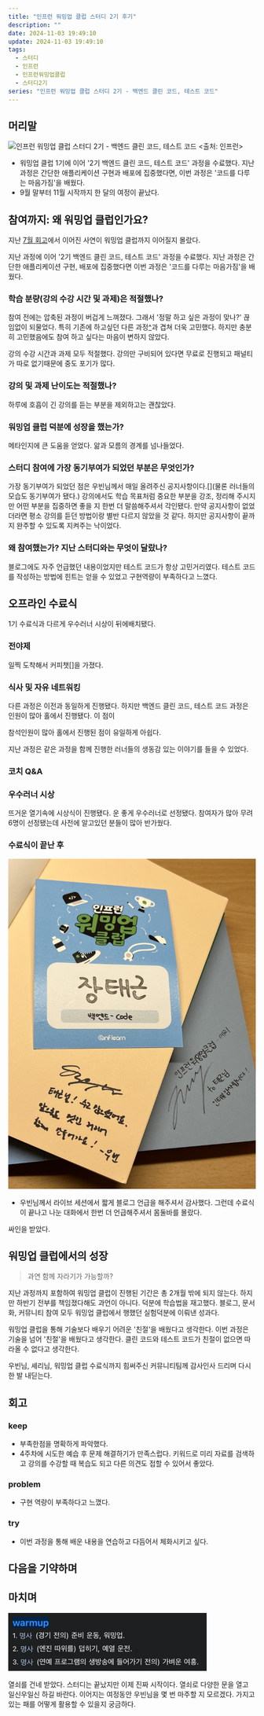 ```yaml
---
title: "인프런 워밍업 클럽 스터디 2기 후기"
description: ""
date: 2024-11-03 19:49:10
update: 2024-11-03 19:49:10
tags:
  - 스터디
  - 인프런
  - 인프런워밍업클럽
  - 스터디2기
series: "인프런 워밍업 클럽 스터디 2기 - 백엔드 클린 코드, 테스트 코드" 
---
```


## 머리말

![인프런 워밍업 클럽 스터디 2기 - 백엔드 클린 코드, 테스트 코드 <출처: 인프런>](inflearn-wamup-club-study-2-be.avif)

- 워밍업 클럽 1기에 이어 '2기 백엔드 클린 코드, 테스트 코드' 과정을 수료했다. 지난 과정은 간단한 애플리케이션 구현과 배포에 집중했다면, 이번 과정은 '코드를 다루는 마음가짐'을 배웠다.
- 9월 말부터 11월 시작까지 한 달의 여정이 끝났다.

## 참여까지: 왜 워밍업 클럽인가요?

지난 [7월 회고](https://devmeeple.github.io/retrospective-20240728/)에서 이어진 사연이 워밍업 클럽까지 이어질지 몰랐다.

지난 과정에 이어 '2기 백엔드 클린 코드, 테스트 코드' 과정을 수료했다. 지난 과정은 간단한 애플리케이션 구현, 배포에 집중했다면 이번 과정은 '코드를 다루는 마음가짐'을 배웠다.

### 학습 분량(강의 수강 시간 및 과제)은 적절했나?

참여 전에는 압축된 과정이 버겁게 느껴졌다. 그래서 '정말 하고 싶은 과정이 맞나?' 끊임없이 되물었다. 특히 기존에 하고싶던 다른 과정[^](우아한테크코스)과 겹쳐
더욱 고민했다. 하지만 충분히 고민했음에도 참여 하고 싶다는 마음이 변하지 않았다.

강의 수강 시간과 과제 모두 적절했다. 강의만 구비되어 있다면 무료로 진행되고 패널티가 따로 없기때문에 중도 포기가 많다.

### 강의 및 과제 난이도는 적절했나?

하루에 호흡이 긴 강의를 듣는 부분을 제외하고는 괜찮았다.

### 워밍업 클럽 덕분에 성장을 했는가?

메타인지에 큰 도움을 얻었다. 앎과 모름의 경계를 넘나들었다.

### 스터디 참여에 가장 동기부여가 되었던 부분은 무엇인가?

가장 동기부여가 되었던 점은 우빈님께서 매일 올려주신 공지사항이다.[](물론 러너들의 모습도 동기부여가 됐다.) 강의에서도 학습 목표처럼 중요한 부분을 강조, 정리해 주시지만
어떤 부분을 집중하면 좋을 지 한번 더 말씀해주셔서 각인됐다. 만약 공지사항이 없었더라면 평소 강의를 듣던 방법이랑 별반 다르지 않았을 것 같다. 하지만 공지사항이 끝까지 완주할 수 있도록
지켜주는 낙이었다.

### 왜 참여했는가? 지난 스터디와는 무엇이 달랐나?

블로그에도 자주 언급했던 내용이었지만 테스트 코드가 항상 고민거리였다. 테스트 코드를 작성하는 방법에 힌트는 얻을 수 있었고 구현역량이 부족하다고 느꼈다.

## 오프라인 수료식

1기 수료식과 다르게 우수러너 시상이 뒤에배치됐다.

### 전야제

일찍 도착해서 커피챗[]을 가졌다.

### 식사 및 자유 네트워킹

다른 과정은 이전과 동일하게 진행됐다. 하지만 백엔드 클린 코드, 테스트 코드 과정은 인원이 많아 홀에서 진행됐다. 이 점이

참석인원이 많아 홀에서 진행된 점이 유일하게 아쉽다.

지난 과정은 같은 과정을 함께 진행한 러너들의 생동감 있는 이야기를 들을 수 있었다.

### 코치 Q&A

### 우수러너 시상

뜨거운 열기속에 시상식이 진행됐다. 운 좋게 우수러너로 선정됐다. 참여자가 많아 무려 6명이 선정됐는데 사전에 알고있던 분들이 많아 반가웠다.

### 수료식이 끝난 후

![워밍업 클럽에서 만난 인연 <출처: 장태근블로그>](thank-you-warmup-club-study.jpeg)

- 우빈님께서 라이브 세션에서 짧게 블로그 언급을 해주셔서 감사했다. 그런데 수료식이 끝나고 나눈 대화에서 한번 더 언급해주셔서 몸둘바를 몰랐다.

싸인을 받았다.

## 워밍업 클럽에서의 성장

> 과연 함께 자라기가 가능할까?

지난 과정까지 포함하여 워밍업 클럽이 진행된 기간은 총 2개월 밖에 되지 않는다. 하지만 하반기 전부를 책임졌다해도 과언이 아니다.
덕분에 학습법을 재고했다. 블로그, 문서화, 커뮤니티 참여 모두 워밍업 클럽에서 행했던 실험덕분에 이뤄낸 성과다.

워밍업 클럽을 통해 기술보다 배우기 어려운 '친절'을 배웠다고 생각한다.
이번 과정은 기술을 넘어 '친절'을 배웠다고 생각한다. 클린 코드와 테스트 코드가 친절이 없으면 따라올 수 없다고 생각한다.

우빈님, 셰리님, 워밍업 클럽 수료식까지 힘써주신 커뮤니티팀께 감사인사 드리며 다시 한 발 내딛는다.

## 회고

### keep

- 부족한점을 명확하게 파악했다.
- 4주차에 시도한 예습 후 문제 해결하기가 만족스럽다. 키워드로 미리 자료를 검색하고 강의를 수강할 때 복습도 되고 다른 의견도 접할 수 있어서 좋았다.

### problem

- 구현 역량이 부족하다고 느꼈다.

### try

- 이번 과정을 통해 배운 내용을 연습하고 다듬어서 체화시키고 싶다.

## 다음을 기약하며

## 마치며

![warmup <출처: 네이버 사전 (NAVER dicionary)>](img.png)

열쇠를 건네 받았다. 스터디는 끝났지만 이제 진짜 시작이다. 열쇠로 다양한 문을 열고 일신우일신 하길 바란다.
이어지는 여정동안 우빈님을 몇 번 마주할 지 모르겠다.
가지고 있는 패를 어떻게 활용할 수 있을지 궁금하다.
